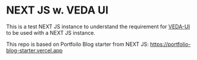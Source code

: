 # NEXT JS w. VEDA UI

This is a test NEXT JS instance to understand the requirement for [VEDA-UI](https://github.com/nasa-IMPACT/veda-ui) to be used with a NEXT JS instance.

This repo is based on Portfoilo Blog starter from NEXT JS: https://portfolio-blog-starter.vercel.app


